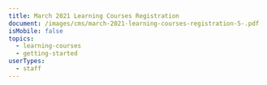```yaml
---
title: March 2021 Learning Courses Registration
document: /images/cms/march-2021-learning-courses-registration-5-.pdf
isMobile: false
topics:
  - learning-courses
  - getting-started
userTypes:
  - staff
---
```

